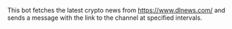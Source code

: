 This bot fetches the latest crypto news from https://www.dlnews.com/ and sends a message with the link to the channel at specified intervals.
